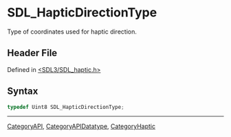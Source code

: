 # SDL_HapticDirectionType

Type of coordinates used for haptic direction.

## Header File

Defined in [<SDL3/SDL_haptic.h>](https://github.com/libsdl-org/SDL/blob/main/include/SDL3/SDL_haptic.h)

## Syntax

```c
typedef Uint8 SDL_HapticDirectionType;
```

----
[CategoryAPI](CategoryAPI), [CategoryAPIDatatype](CategoryAPIDatatype), [CategoryHaptic](CategoryHaptic)


